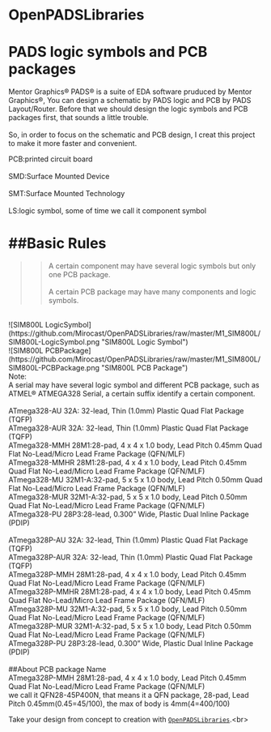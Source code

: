 # OpenPADSLibraries

PADS logic symbols and PCB packages
====
Mentor Graphics® PADS® is a suite of EDA software pruduced by Mentor Graphics®, You can design a schematic by PADS logic and PCB by PADS Layout/Router. Before that we should design the logic symbols and PCB packages first, that sounds a little trouble.<br>  
So, in order to focus on the schematic and PCB design, I creat this project to make it more faster and convenient.<br>  

PCB:printed circuit board <br>  
SMD:Surface Mounted Device <br>  
SMT:Surface Mounted Technology <br>  
LS:logic symbol, some of time we call it component symbol <br>  

##Basic Rules
==
>>A certain component may have several logic symbols but only one PCB package.<br>  
>>A certain PCB package may have many components and logic symbols.<br> 
<br>
![SIM800L LogicSymbol](https://github.com/Mirocast/OpenPADSLibraries/raw/master/M1_SIM800L/SIM800L-LogicSymbol.png "SIM800L Logic Symbol")
<br>
![SIM800L PCBPackage](https://github.com/Mirocast/OpenPADSLibraries/raw/master/M1_SIM800L/SIM800L-PCBPackage.png "SIM800L PCB Package")
<br>
Note:<br>  
A serial may have several logic symbol and different PCB package, such as ATMEL® ATMEGA328 Serial, a certain suffix identify a certain component.<br> 
<br> 
ATmega328-AU	        32A: 32-lead, Thin (1.0mm) Plastic Quad Flat Package (TQFP) <br>  
ATmega328-AUR		32A: 32-lead, Thin (1.0mm) Plastic Quad Flat Package (TQFP) <br>  
ATmega328-MMH		28M1:28-pad, 4 x 4 x 1.0 body, Lead Pitch 0.45mm Quad Flat No-Lead/Micro Lead Frame Package (QFN/MLF) <br>  
ATmega328-MMHR		28M1:28-pad, 4 x 4 x 1.0 body, Lead Pitch 0.45mm Quad Flat No-Lead/Micro Lead Frame Package (QFN/MLF) <br>  
ATmega328-MU		32M1-A:32-pad, 5 x 5 x 1.0 body, Lead Pitch 0.50mm Quad Flat No-Lead/Micro Lead Frame Package (QFN/MLF) <br>  
ATmega328-MUR		32M1-A:32-pad, 5 x 5 x 1.0 body, Lead Pitch 0.50mm Quad Flat No-Lead/Micro Lead Frame Package (QFN/MLF) <br>  
ATmega328-PU		28P3:28-lead, 0.300” Wide, Plastic Dual Inline Package (PDIP)<br>  
<br>  
ATmega328P-AU    32A: 32-lead, Thin (1.0mm) Plastic Quad Flat Package (TQFP)<br>  
ATmega328P-AUR    32A: 32-lead, Thin (1.0mm) Plastic Quad Flat Package (TQFP)<br>  
ATmega328P-MMH    28M1:28-pad, 4 x 4 x 1.0 body, Lead Pitch 0.45mm Quad Flat No-Lead/Micro Lead Frame Package (QFN/MLF)<br>  
ATmega328P-MMHR    28M1:28-pad, 4 x 4 x 1.0 body, Lead Pitch 0.45mm Quad Flat No-Lead/Micro Lead Frame Package (QFN/MLF)<br>  
ATmega328P-MU    32M1-A:32-pad, 5 x 5 x 1.0 body, Lead Pitch 0.50mm Quad Flat No-Lead/Micro Lead Frame Package (QFN/MLF)<br>  
ATmega328P-MUR    32M1-A:32-pad, 5 x 5 x 1.0 body, Lead Pitch 0.50mm Quad Flat No-Lead/Micro Lead Frame Package (QFN/MLF)<br>  
ATmega328P-PU    28P3:28-lead, 0.300” Wide, Plastic Dual Inline Package (PDIP)<br>  
<br>  
##About PCB package Name<br>  
ATmega328P-MMH	28M1:28-pad, 4 x 4 x 1.0 body, Lead Pitch 0.45mm Quad Flat No-Lead/Micro Lead Frame Package (QFN/MLF)<br>  
we call it QFN28-45P400N, that means it a QFN package, 28-pad, Lead Pitch 0.45mm(0.45=45/100), the max of body is 4mm(4=400/100)<br> 

Take your design from concept to creation with [`OpenPADSLibraries`](https://github.com/Mirocast/OpenPADSLibraries "www.mirocast.com").<br>

